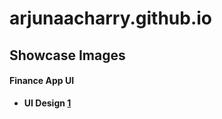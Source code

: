 # arjunaacharry.github.io



## Showcase Images
#### Finance App UI
- **UI Design [1](https://github.com/arjunaacharry/15-Days-UI-Design/assets/115148574/e54aa7ef-2ec9-4ea7-8e16-f84d227137ad)**
